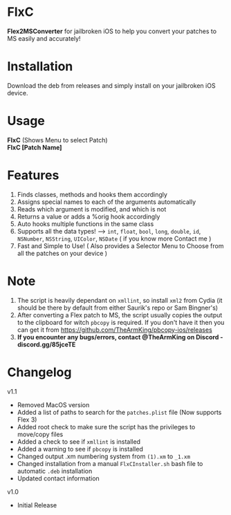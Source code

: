 # FlxC
<b>Flex2MSConverter</b> for jailbroken iOS to help you convert your patches to MS easily and accurately!

# Installation
Download the deb from releases and simply install on your jailbroken iOS device. 

# Usage
<b>FlxC</b> (Shows Menu to select Patch)\
<b>FlxC [Patch Name]</b>

# Features
1) Finds classes, methods and hooks them accordingly
2) Assigns special names to each of the arguments automatically
3) Reads which argument is modified, and which is not
4) Returns a value or adds a %orig hook accordingly
5) Auto hooks multiple functions in the same class
6) Supports all the data types! --> `int`, `float`, `bool`, `long`, `double`, `id`, `NSNumber`, `NSString`, `UIColor`, `NSDate` ( if you know more Contact me )
7) Fast and Simple to Use! ( Also provides a Selector Menu to Choose from all the patches on your device )

# Note
1) The script is heavily dependant on `xmllint`, so install `xml2` from Cydia (it should be there by default from either Saurik's repo or Sam Bingner's)
2) After converting a Flex patch to MS, the script usually copies the output to the clipboard for witch `pbcopy` is required. If you don't have it then you can get it from https://github.com/TheArmKing/pbcopy-ios/releases
3) <b>If you encounter any bugs/errors, contact @TheArmKing on Discord - discord.gg/85jceTE </b>

# Changelog
v1.1
- Removed MacOS version
- Added a list of paths to search for the `patches.plist` file (Now supports Flex 3)
- Added root check to make sure the script has the privileges to move/copy files
- Added a check to see if `xmllint` is installed
- Added a warning to see if `pbcopy` is installed
- Changed output .xm numbering system from `(1).xm` to `_1.xm`
- Changed installation from a manual `FlxCInstaller.sh` bash file to automatic `.deb` installation
- Updated contact information

v1.0
- Initial Release
